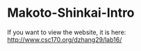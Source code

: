 # Makoto-Shinkai-Intro

If you want to view the website, it is here: http://www.csc170.org/dzhang29/lab16/
